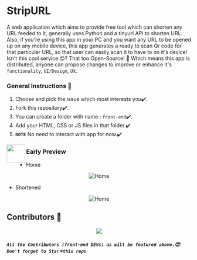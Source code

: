 # StripURL
A web application which aims to provide free tool which can shorten any URL feeded to it, generally uses Python and a tinyurl API to shorten URL. Also, if you're using this app in your PC and you want any URL to be opened up on any mobile device, this app generates a ready to scan Qr code for that particular URL, so that user can easily scan it to have to on it's device! Isn't this cool service :heart_eyes:? That too Open-Source! :cowboy_hat_face: Which means this app is distributed, anyone can propose changes to improve or enhance it's `functionality`, `UI/Design`, `UX`.

### General Instructions :mega:
1. Choose and pick the issue which most interests you:heavy_check_mark:.
2. Fork this repository:heavy_check_mark:.
3. You can create a folder with name : `front-end`:heavy_check_mark:.
4. Add your HTML, CSS or JS files in that folder.:heavy_check_mark:
5. **`NOTE`** No need to interact with app for now.:heavy_check_mark:

<img align="left" src="https://posthog-static-files.s3.us-east-2.amazonaws.com/Website-Assets/rebrand/icons/Untitled_Artwork+2+copy+15+1.jpg" width="50px" />

### Early Preview
- Home
<p align="center">
  <img src="https://i.ibb.co/S3LMJcw/screely-1606647962992.png" title="Home"/>
</p>

- Shortened 
<p align="center">
  <img src="https://i.ibb.co/1qfwWwG/screely-1606647874557.png" title="Home"/>
</p>




## Contributors 🦸

<p align="center">
 <a href="https://github.com/parthpandyappp/StripURL/graphs/contributors">
  <img src="https://contributors-img.web.app/image?repo=parthpandyappp/StripURL" />
</a>
</p>

##### **`All the Contributors (front-end DEVs) as will be featured above.`:heart_eyes: `Don't forget to Star`:star:`this repo`**
